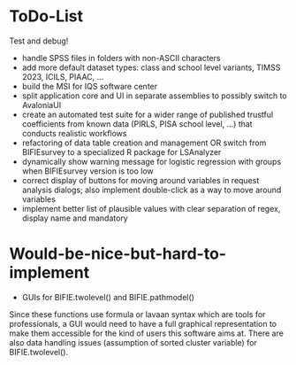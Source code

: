 ﻿# ToDo-List
Test and debug!

* handle SPSS files in folders with non-ASCII characters
* add more default dataset types: class and school level variants, TIMSS 2023, ICILS, PIAAC, ...
* build the MSI for IQS software center
* split application core and UI in separate assemblies to possibly switch to AvaloniaUI
* create an automated test suite for a wider range of published trustful coefficients from known data (PIRLS, PISA school level, ...) that conducts realistic workflows
* refactoring of data table creation and management OR switch from BIFIEsurvey to a specialized R package for LSAnalyzer
* dynamically show warning message for logistic regression with groups when BIFIEsurvey version is too low
* correct display of buttons for moving around variables in request analysis dialogs; also implement double-click as a way to move around variables
* implement better list of plausible values with clear separation of regex, display name and mandatory

# Would-be-nice-but-hard-to-implement
* GUIs for BIFIE.twolevel() and BIFIE.pathmodel()

Since these functions use formula or lavaan syntax which are tools for professionals, a GUI would need to have a full graphical representation to make them accessible for the kind of users this software aims at. There are also data handling issues (assumption of sorted cluster variable) for BIFIE.twolevel().

